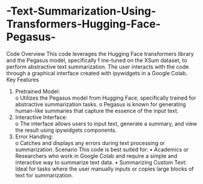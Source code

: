 # -Text-Summarization-Using-Transformers-Hugging-Face-Pegasus-
Code Overview 
This code leverages the Hugging Face transformers library and the Pegasus model, specifically 
f
 ine-tuned on the XSum dataset, to perform abstractive text summarization. The user interacts 
with the code through a graphical interface created with ipywidgets in a Google Colab. 
Key Features 
1. Pretrained Model:  
o Utilizes the Pegasus model from Hugging Face, specifically trained for 
abstractive summarization tasks. 
o Pegasus is known for generating human-like summaries that capture the 
essence of the input text. 
2. Interactive Interface:  
o The interface allows users to input text, generate a summary, and view the result 
using ipywidgets components. 
3. Error Handling:  
o Catches and displays any errors during text processing or summarization. 
Scenario 
This code is best suited for: 
• Academics or Researchers who work in Google Colab and require a simple and 
interactive way to summarize text data. 
• Summarizing Custom Text: Ideal for tasks where the user manually inputs or copies 
large blocks of text for summarization.
